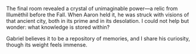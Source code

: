 The final room revealed a crystal of unimaginable power—a relic from Illumëthil before the Fall. When Aaron held it, he was struck with visions of that ancient city, both in its prime and in its desolation. I could not help but wonder: what knowledge is stored within?

Gabriel believes it to be a repository of memories, and I share his curiosity, though its weight feels immense.